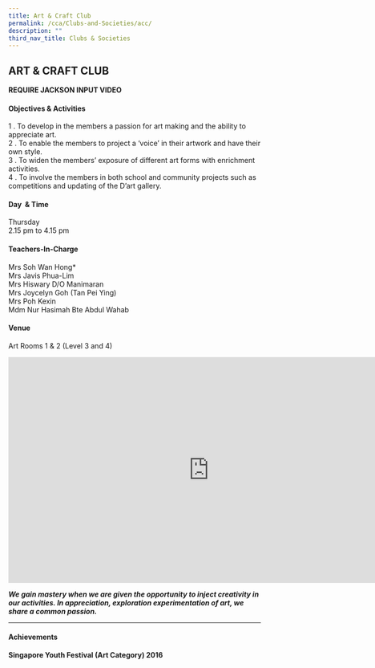 ```yaml
---
title: Art & Craft Club
permalink: /cca/Clubs-and-Societies/acc/
description: ""
third_nav_title: Clubs & Societies
---
```

## ART & CRAFT CLUB

**REQUIRE JACKSON INPUT VIDEO**

#### Objectives &amp; Activities

1 \.  To develop in the members a passion for art making and the ability to appreciate art.<br>2 \.  To enable the members to project a ‘voice’ in their artwork and have their own style.<br>
3 \.  To widen the members’ exposure of different art forms with enrichment activities.<br>
4 \.  To involve the members in both school and community projects such as competitions and updating of the D’art gallery.

#### Day &nbsp;&amp; Time

Thursday<br>
2.15 pm to 4.15 pm

#### Teachers-In-Charge

Mrs Soh Wan Hong\*<br>
Mrs Javis Phua-Lim  <br>
Mrs Hiswary D/O Manimaran  <br>
Mrs Joycelyn Goh (Tan Pei Ying)<br>
Mrs Poh Kexin<br>
Mdm Nur Hasimah Bte Abdul Wahab

#### Venue

Art Rooms 1 &amp; 2 (Level 3 and 4)

<iframe allowfullscreen="true" height="450" width="800" frameborder="0" src="https://docs.google.com/presentation/d/e/2PACX-1vQkljBf9-HYXxdlG8OkQSTy6F0LVWGyBGk43-Kusn6ObISz9dRz1whO_viluBMIAWYonLQMk_HUEzFR/embed?start=false&amp;loop=false&amp;delayms=3000"></iframe>

**_We gain mastery when we are given the opportunity to inject creativity in our activities. In appreciation, exploration experimentation of art, we share a common passion._**

--- 

#### Achievements

**Singapore Youth Festival (Art Category) 2016**